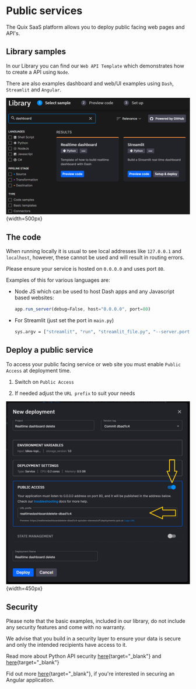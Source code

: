 # Public services

The Quix SaaS platform allows you to deploy public facing web pages and API's.

## Library samples

In our Library you can find our `Web API Template` which demonstrates how to create a API using `Node`.

There are also examples dashboard and web/UI examples using `Dash`, `Streamlit` and `Angular`.

![Library examples](../images/library.png){width=500px}

## The code

When running locally it is usual to see local addresses like `127.0.0.1` and `localhost`, however, these cannot be used and will result in routing errors.

Please ensure your service is hosted on `0.0.0.0` and uses port `80`.

Examples of this for various languages are:

 - Node JS which can be used to host Dash apps and any Javascript based websites:
    ```js
    app.run_server(debug=False, host="0.0.0.0", port=80)
    ```

 - For Streamlit (just set the port in `main.py`)
    ```sh
    sys.argv = ["streamlit", "run", "streamlit_file.py", "--server.port=80"]
    ```

## Deploy a public service

To access your public facing service or web site you must enable `Public Access` at deployment time.

1. Switch on `Public Access`

2. If needed adjust the `URL prefix` to suit your needs

![Deployment dialog](../images/deployment-dialog.png){width=450px}

## Security

Please note that the basic examples, included in our library, do not include any security features and come with no warranty.

We advise that you build in a security layer to ensure your data is secure and only the intended recipients have access to it.

Read more about Python API security [here](https://betterprogramming.pub/secure-your-python-api-7e52c475665e){target="_blank"} and [here](https://curity.io/resources/guides/api/python/){target="_blank"}

Fid out more [here](https://auth0.com/blog/complete-guide-to-angular-user-authentication/){target="_blank"}, if you're interested in securing an Angular application.
